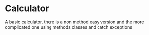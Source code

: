 # Calculator
A basic calculator, there is a non method easy version and the more complicated one using methods classes and catch exceptions
